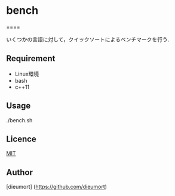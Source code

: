 # bench
====

いくつかの言語に対して，クイックソートによるベンチマークを行う．

## Requirement
- Linux環境
- bash
- c++11

## Usage
./bench.sh

## Licence
[MIT](https://github.com/tcnksm/tool/blob/master/LICENCE)

## Author
[dieumort] (https://github.com/dieumort)
